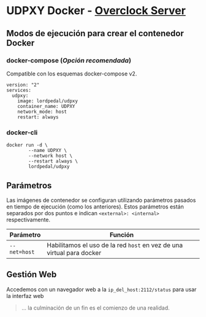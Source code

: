 # UDPXY Docker - [Overclock Server](https://lordpedal.github.io)

## Modos de ejecución para crear el contenedor Docker

### docker-compose (*Opción recomendada*)

Compatible con los esquemas docker-compose v2.

```
version: "2"
services:
  udpxy:
    image: lordpedal/udpxy
    container_name: UDPXY
    network_mode: host
    restart: always
```

### docker-cli

```
docker run -d \
        --name UDPXY \
        --network host \
        --restart always \
        lordpedal/udpxy
```

## Parámetros

Las imágenes de contenedor se configuran utilizando parámetros pasados en tiempo de ejecución (como los anteriores). 
Estos parámetros están separados por dos puntos e indican ``<external>: <internal>`` respectivamente. 

| Parámetro | Función |
| ------ | ------ |
| ``--net=host`` | Habilitamos el uso de la red ``host`` en vez de una virtual para docker |


## Gestión Web

Accedemos con un navegador web a la ``ip_del_host:2112/status`` para usar la interfaz web

> ... la culminación de un fin es el comienzo de una realidad.
